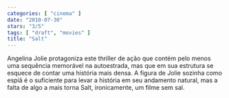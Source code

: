 ```yaml
---
categories: [ "cinema" ]
date: "2010-07-30"
stars: "3/5"
tags: [ "draft", "movies" ]
title: "Salt"
---
```

Angelina Jolie protagoniza este thriller de ação que contém pelo menos uma sequência memorável na autoestrada, mas que em sua estrutura se esquece de contar uma história mais densa. A figura de Jolie sozinha como espiã é o suficiente para levar a história em seu andamento natural, mas a falta de algo a mais torna Salt, ironicamente, um filme sem sal.
